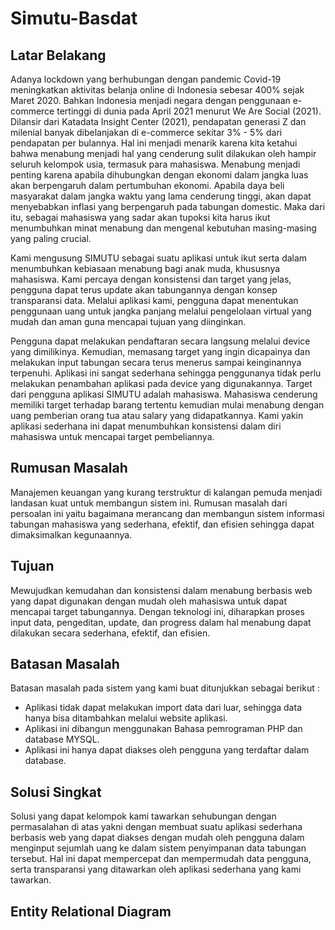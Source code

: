 # Simutu-Basdat
## Latar Belakang
Adanya lockdown yang berhubungan dengan pandemic Covid-19 meningkatkan aktivitas belanja online di Indonesia sebesar 400% sejak Maret 2020. Bahkan  Indonesia menjadi  negara dengan penggunaan e-commerce tertinggi di dunia pada April 2021 menurut We Are Social (2021). Dilansir dari Katadata Insight Center (2021), pendapatan generasi Z dan milenial banyak dibelanjakan di e-commerce sekitar 3% - 5% dari pendapatan per bulannya. Hal ini menjadi menarik karena kita ketahui bahwa menabung menjadi hal yang cenderung sulit dilakukan oleh hampir seluruh kelompok usia, termasuk para mahasiswa. Menabung menjadi penting karena apabila dihubungkan dengan ekonomi dalam jangka luas akan berpengaruh dalam pertumbuhan ekonomi. Apabila daya beli masyarakat dalam jangka waktu yang lama cenderung tinggi, akan dapat menyebabkan inflasi yang berpengaruh pada tabungan domestic. Maka dari itu, sebagai mahasiswa yang sadar akan tupoksi kita harus ikut menumbuhkan minat menabung dan mengenal kebutuhan masing-masing yang paling crucial.

Kami mengusung SIMUTU sebagai suatu aplikasi untuk ikut serta dalam menumbuhkan kebiasaan menabung bagi anak muda, khususnya mahasiswa. Kami percaya dengan konsistensi dan target yang jelas, pengguna dapat terus update akan tabungannya dengan konsep transparansi data. Melalui aplikasi kami, pengguna dapat menentukan penggunaan uang untuk jangka panjang melalui pengelolaan virtual yang mudah dan aman guna mencapai tujuan yang diinginkan.  

Pengguna dapat melakukan pendaftaran secara langsung melalui device yang dimilikinya. Kemudian, memasang target yang ingin dicapainya dan melakukan input tabungan secara terus menerus sampai keinginannya terpenuhi. Aplikasi ini sangat sederhana sehingga penggunanya tidak perlu melakukan penambahan aplikasi pada device yang digunakannya. Target dari pengguna aplikasi SIMUTU adalah mahasiswa. Mahasiswa cenderung memiliki target terhadap barang tertentu kemudian mulai menabung dengan uang pemberian orang tua atau salary yang didapatkannya. Kami yakin aplikasi sederhana ini dapat menumbuhkan konsistensi dalam diri mahasiswa untuk mencapai target pembeliannya.
## Rumusan Masalah
Manajemen keuangan yang kurang terstruktur di kalangan pemuda menjadi landasan kuat untuk membangun sistem ini. Rumusan masalah dari persoalan ini yaitu bagaimana merancang dan membangun sistem informasi tabungan mahasiswa yang sederhana, efektif, dan efisien sehingga dapat dimaksimalkan kegunaannya.
## Tujuan
Mewujudkan kemudahan dan konsistensi dalam menabung berbasis web yang dapat digunakan dengan mudah oleh mahasiswa untuk dapat mencapai target tabungannya. Dengan teknologi ini, diharapkan proses input data, pengeditan, update, dan progress dalam hal menabung dapat dilakukan secara sederhana, efektif, dan efisien.
## Batasan Masalah
Batasan masalah pada sistem yang kami buat ditunjukkan sebagai berikut :
- Aplikasi tidak dapat melakukan import data dari luar, sehingga data hanya bisa ditambahkan melalui website aplikasi.
- Aplikasi ini dibangun menggunakan Bahasa pemrograman PHP dan database MYSQL.
- Aplikasi ini hanya dapat diakses oleh pengguna yang terdaftar dalam database.
## Solusi Singkat
Solusi yang dapat kelompok kami tawarkan sehubungan dengan permasalahan di atas yakni dengan membuat suatu aplikasi sederhana berbasis web yang dapat diakses dengan mudah oleh pengguna dalam menginput sejumlah uang ke dalam sistem penyimpanan data tabungan tersebut. Hal ini dapat mempercepat dan mempermudah data pengguna, serta transparansi yang ditawarkan oleh aplikasi sederhana yang kami tawarkan.
## Entity Relational Diagram
